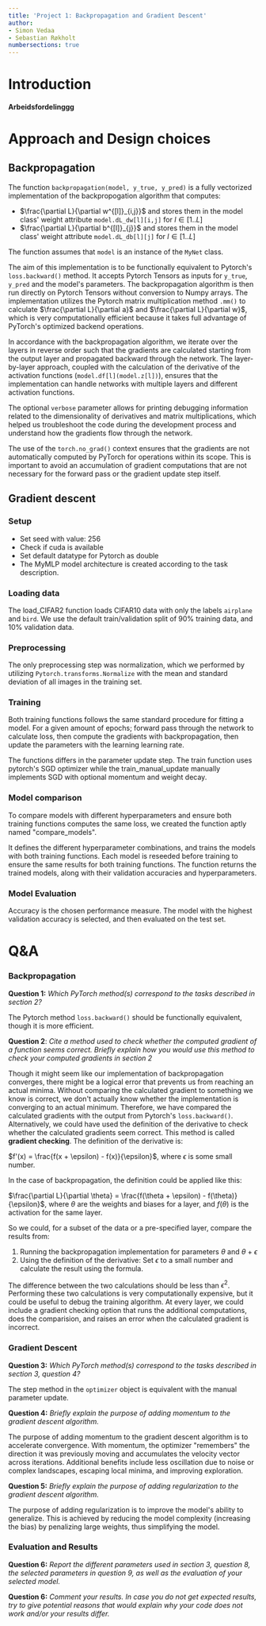 ```yaml
---
title: 'Project 1: Backpropagation and Gradient Descent'
author:
- Simon Vedaa
- Sebastian Røkholt
numbersections: true
---
```


# Introduction

#### Arbeidsfordelinggg

# Approach and Design choices

## Backpropagation
The function ``backpropagation(model, y_true, y_pred)`` is a fully vectorized implementation of the backpropogation algorithm that computes:

- $\frac{\partial L}{\partial w^{[l]}_{i,j}}$ and stores them in the model class' weight attribute ``model.dL_dw[l][i,j]`` for $l \in [1 .. L]$ 
- $\frac{\partial L}{\partial b^{[l]}_{j}}$ and stores them in the model class' weight attribute ``model.dL_db[l][j]`` for $l \in [1 .. L]$ 

The function assumes that ``model`` is an instance of the ``MyNet`` class.

The aim of this implementation is to be functionally equivalent to Pytorch's `loss.backward()` method. It accepts Pytorch Tensors as inputs for `y_true`, `y_pred` and the model's parameters. The backpropagation algorithm is then run directly on Pytorch Tensors without conversion to Numpy arrays. The implementation utilizes the Pytorch matrix multiplication method `.mm()` to calculate $\frac{\partial L}{\partial a}$ and $\frac{\partial L}{\partial w}$, which is very computationally efficient because it takes full advantage of PyTorch's optimized backend operations. 

In accordance with the backpropagation algorithm, we iterate over the layers in reverse order such that the gradients are calculated starting from the output layer and propagated backward through the network. The layer-by-layer approach, coupled with the calculation of the derivative of the activation functions (`model.df[l](model.z[l])`), ensures that the implementation can handle networks with multiple layers and different activation functions.

The optional `verbose` parameter allows for printing debugging information related to the dimensionality of derivatives and matrix multiplications, which helped us troubleshoot the code during the development process and understand how the gradients flow through the network. 

The use of the `torch.no_grad()` context ensures that the gradients are not automatically computed by PyTorch for operations within its scope. This is important to avoid an accumulation of gradient computations that are not necessary for the forward pass or the gradient update step itself.



## Gradient descent

### Setup
- Set seed with value: 256
- Check if cuda is available
- Set default datatype for Pytorch as double
- The MyMLP model architecture is created according to the task description.


### Loading data

The load_CIFAR2 function loads CIFAR10 data with only the labels `airplane` and `bird`. We use the default train/validation split of 90% training data, and 10% validation data.

### Preprocessing

The only preprocessing step was normalization, which we performed by utilizing `Pytorch.transforms.Normalize` with the mean and standard deviation of all images in the training set. 


### Training

Both training functions follows the same standard procedure for fitting a model. For a given amount of epochs; forward pass through the network to calculate loss, then compute the gradients with backpropagation, then update the parameters with the learning learning rate.

The functions differs in the parameter update step. The train function uses pytorch's SGD optimizer while the train_manual_update manually implements SGD with optional momentum and weight decay.


### Model comparison

To compare models with different hyperparameters and ensure both training functions 
computes the same loss, we created the function aptly named "compare_models".

It defines the different hyperparameter combinations, and trains the models with both 
training functions. Each model is reseeded before training to ensure the same results for 
both training functions. The function returns the trained models, along with their validation
accuracies and hyperparameters.


### Model Evaluation

<!-- Todo -->
<!-- Check for class imbalance -->

Accuracy is the chosen performance measure. The model with the highest validation accuracy is selected,
and then evaluated on the test set.



# Q&A

### Backpropagation
**Question 1:** *Which PyTorch method(s) correspond to the tasks described in section 2?*

The Pytorch method `loss.backward()` should be functionally equivalent, though it is more efficient. 

**Question 2**: *Cite a method used to check whether the computed gradient of a function seems correct. Briefly explain how you would use this method to check your computed gradients in section 2*

Though it might seem like our implementation of backpropagation converges, there might be a logical error that prevents us from reaching an actual minima. Without comparing the calculated gradient to something we know is correct, we don't actually know whether the implementation is converging to an actual minimum. Therefore, we have compared the calculated gradients with the output from Pytorch's `loss.backward()`. Alternatively, we could have used the definition of the derivative to check whether the calculated gradients seem correct. This method is called **gradient checking**. The definition of the derivative is: 

$f'(x) = \frac{f(x + \epsilon) - f(x)}{\epsilon}$, where $\epsilon$ is some small number. 

In the case of backpropagation, the definition could be applied like this: 

$\frac{\partial L}{\partial \theta} = \frac{f(\theta + \epsilon) - f(\theta)}{\epsilon}$, where $\theta$ are the weights and biases for a layer, and $f(\theta)$ is the activation for the same layer. 

So we could, for a subset of the data or a pre-specified layer, compare the results from:
1) Running the backpropagation implementation for parameters $\theta$ and $\theta$ + $\epsilon$
2) Using the definition of the derivative: Set $\epsilon$ to a small number and calculate the result using the formula.

The difference between the two calculations should be less than $\epsilon^2$. Performing these two calculations is very computationally expensive, but it could be useful to debug the training algorithm. At every layer, we could include a gradient checking option that runs the additional computations, does the comparision, and raises an error when the calculated gradient is incorrect. 

### Gradient Descent
**Question 3:** *Which PyTorch method(s) correspond to the tasks described in section 3, question 4?*

The step method in the `optimizer` object is equivalent with the manual parameter update.

**Question 4:** *Briefly explain the purpose of adding momentum to the gradient descent algorithm.*

The purpose of adding momentum to the gradient descent algorithm is to accelerate convergence. With momentum, the optimizer "remembers" the direction it was previously moving and accumulates the velocity vector across iterations. Additional benefits include less oscillation due to noise or complex landscapes, escaping local minima, and improving exploration.

**Question 5:** *Briefly explain the purpose of adding regularization to the gradient descent algorithm.*

The purpose of adding regularization is to improve the model's ability to generalize. This is achieved by reducing the model complexity (increasing the bias) by penalizing large weights, thus simplifying the model. 

### Evaluation and Results
**Question 6:** *Report the different parameters used in section 3, question 8, the selected parameters in question 9, as well as the evaluation of your selected model.*
    <!-- Todo -->


**Question 6:** *Comment your results. In case you do not get expected results, try to give potential reasons that would explain why your code does not work and/or your results differ.*
    <!-- Todo -->
